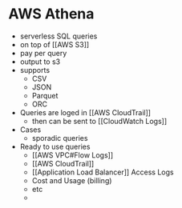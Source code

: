 # AWS Athena
- serverless SQL queries
- on top of [[AWS S3]]
- pay per query
- output to s3
- supports
	- CSV
	- JSON
	- Parquet
	- ORC
- Queries are loged in [[AWS CloudTrail]]
	- then can be sent to [[CloudWatch Logs]]
- Cases
	- sporadic queries
- Ready to use queries
	- [[AWS VPC#Flow Logs]]
	- [[AWS CloudTrail]]
	- [[Application Load Balancer]] Access Logs
	- Cost and Usage (billing)
	- etc
	- 
